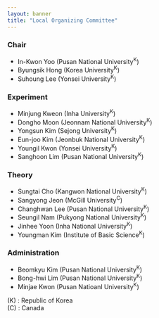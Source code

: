 ```yaml
---
layout: banner
title: "Local Organizing Committee"
---
```

### Chair

* In-Kwon Yoo (Pusan National University<sup>K</sup>)
* Byungsik Hong (Korea University<sup>K</sup>)
* Suhoung Lee (Yonsei University<sup>K</sup>)

### Experiment

* Minjung Kweon (Inha University<sup>K</sup>)
* Dongho Moon (Jeonnam National University<sup>K</sup>)
* Yongsun Kim (Sejong University<sup>K</sup>)
* Eun-joo Kim (Jeonbuk National University<sup>K</sup>)
* Youngil Kwon (Yonsei University<sup>K</sup>)
* Sanghoon Lim (Pusan National University<sup>K</sup>)

### Theory

* Sungtai Cho (Kangwon National University<sup>K</sup>)
* Sangyong Jeon (McGill University<sup>C</sup>)
* Changhwan Lee (Pusan National University<sup>K</sup>)
* Seungil Nam (Pukyong National University<sup>K</sup>)
* Jinhee Yoon (Inha National University<sup>K</sup>)
* Youngman Kim (Institute of Basic Science<sup>K</sup>)

### Administration

* Beomkyu Kim (Pusan National University<sup>K</sup>)
* Bong-hwi Lim (Pusan National University<sup>K</sup>)
* Minjae Kwon (Pusan Natioanl University<sup>K</sup>)


(K) : Republic of Korea  
(C) : Canada